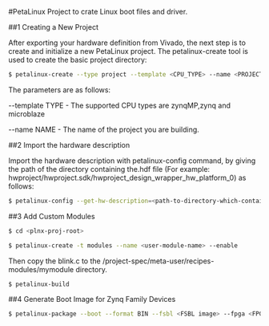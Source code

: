 #PetaLinux Project to crate Linux boot files and driver.

##1 Creating a New Project

After exporting your hardware definition from Vivado, the next step is to create and initialize a new PetaLinux
project. The petalinux-create tool is used to create the basic project directory:

```bash
$ petalinux-create --type project --template <CPU_TYPE> --name <PROJECT_NAME>
```

The parameters are as follows:


 --template TYPE - The supported CPU types are zynqMP,zynq and microblaze
 
 --name NAME - The name of the project you are building.

##2 Import the hardware description

Import the hardware description with petalinux-config command, by giving the path of the directory containing the.hdf file (For example:
hwproject/hwproject.sdk/hwproject_design_wrapper_hw_platform_0) as follows:

```bash
$ petalinux-config --get-hw-description=<path-to-directory-which-contains-hardwaredescription- file>
```

##3 Add Custom Modules

```bash
$ cd <plnx-proj-root>

$ petalinux-create -t modules --name <user-module-name> --enable
```

Then copy the blink.c to the <plnx-proj-root>/project-spec/meta-user/recipes-modules/mymodule directory.

```bash
$ petalinux-build
```

##4 Generate Boot Image for Zynq Family Devices

```bash
$ petalinux-package --boot --format BIN --fsbl <FSBL image> --fpga <FPGA bitstream> --u-boot
```


